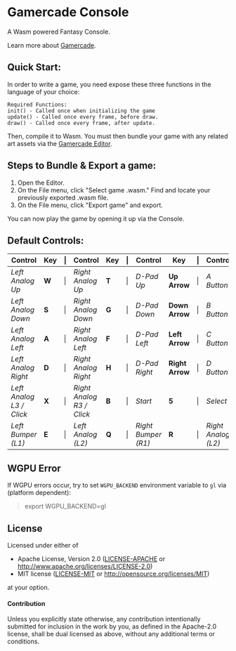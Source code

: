 # Gamercade Console

A Wasm powered Fantasy Console.

Learn more about [Gamercade](https://gamercade.io).

## Quick Start:

In order to write a game, you need expose these three functions in the language of your choice:

```
Required Functions:
init() - Called once when initializing the game
update() - Called once every frame, before draw.
draw() - Called once every frame, after update.
```

Then, compile it to Wasm. You must then bundle your game with any related art assets via the [Gamercade Editor](https://github.com/gamercade-io/gamercade_editor).

## Steps to Bundle & Export a game:

1. Open the Editor.
2. On the File menu, click "Select game .wasm." Find and locate your previously exported .wasm file.
3. On the File menu, click "Export game" and export.

You can now play the game by opening it up via the Console.

## Default Controls:

| **Control** | **Key** | &#124; | **Control** | **Key** | &#124; | **Control** | **Key** | &#124; | **Control** | **Key** | |
| --- | --- | --- | --- | --- | --- | --- | --- | --- | --- | --- | --- |
| _Left Analog Up_ | **W** | &#124; | _Right Analog Up_ | **T**| &#124; | _D-Pad Up_ | **Up Arrow** | &#124; | _A Button_ | **U** |
| _Left Analog Down_ | **S** | &#124; | _Right Analog Down_ | **G** | &#124; | _D-Pad Down_ | **Down Arrow** | &#124; | _B Button_ | **I** |
| _Left Analog Left_ | **A** | &#124; | _Right Analog Left_ | **F** | &#124; | _D-Pad Left_ | **Left Arrow** | &#124; | _C Button_ | **J** |
| _Left Analog Right_ | **D** | &#124; | _Right Analog Right_ | **H** | &#124; | _D-Pad Right_ | **Right Arrow** | &#124; | _D Button_ | **K** |
| _Left Analog L3 / Click_ | **X** | &#124; | _Right Analog R3 / Click_ | **B** | &#124;| _Start_ | **5** | &#124; | _Select_ | **6** |
| _Left Bumper (L1)_ | **E** | &#124; | _Left Analog (L2)_ | **Q** | &#124; | _Right Bumper (R1)_ | **R** | &#124; | _Right Analog (L2)_ | **Y** |

## WGPU Error

If WGPU errors occur, try to set `WGPU_BACKEND` environment variable to `gl` via (platform dependent):

> export WGPU_BACKEND=gl

## License

Licensed under either of

 * Apache License, Version 2.0 ([LICENSE-APACHE](LICENSE-APACHE) or http://www.apache.org/licenses/LICENSE-2.0)
 * MIT license ([LICENSE-MIT](LICENSE-MIT) or http://opensource.org/licenses/MIT)

at your option.

#### Contribution

Unless you explicitly state otherwise, any contribution intentionally submitted
for inclusion in the work by you, as defined in the Apache-2.0 license, shall be
dual licensed as above, without any additional terms or conditions.
